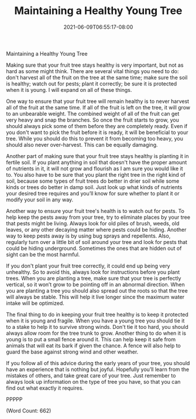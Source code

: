 ﻿---
title: "Maintaining a Healthy Young Tree"
date: 2021-06-09T06:55:17-08:00
description: "Fruit-Trees Tips for Web Success"
featured_image: "/images/Fruit-Trees.jpg"
tags: ["Fruit Trees"]
---

Maintaining a Healthy Young Tree

Making sure that your fruit tree stays healthy is very important, but not as hard as some might think. There are several vital things you need to do: don't harvest all of the fruit on the tree at the same time; make sure the soil is healthy; watch out for pests; plant it correctly; be sure it is protected when it is young. I will expand on all of these things. 

One way to ensure that your fruit tree will remain healthy is to never harvest all of the fruit at the same time. If all of the fruit is left on the tree, it will grow to an unbearable weight. The combined weight of all of the fruit can get very heavy and snap the branches. So once the fruit starts to grow, you should always pick some of them before they are completely ready. Even if you don't want to pick the fruit before it is ready, it will be beneficial to your tree. While you should do this to prevent it from becoming too heavy, you should also never over-harvest. This can be equally damaging.

Another part of making sure that your fruit tree stays healthy is planting it in fertile soil. If you plant anything in soil that doesn't have the proper amount of nutrients in it, it will not grow and flourish as I am sure you would like it to. You also have to be sure that you plant the right tree in the right kind of soil, because some types of fruit trees do better in drier soil while some kinds or trees do better in damp soil. Just look up what kinds of nutrients your desired tree requires and you’ll know for sure whether to plant it or modify your soil in any way.

Another way to ensure your fruit tree's health is to watch out for pests. To help keep the pests away from your tree, try to eliminate places by your tree that pests might be living. Always look for old piles of brush, weeds, old leaves, or any other decaying matter where pests could be hiding. Another way to keep pests away is by using bug sprays and repellents. Also, regularly turn over a little bit of soil around your tree and look for pests that could be hiding underground. Sometimes the ones that are hidden out of sight can be the most harmful.

If you don't plant your fruit tree correctly, it could end up being very unhealthy. So to avoid this, always look for instructions before you plant trees. When you are planting a tree, make sure that your tree is perfectly vertical, so it won’t grow to be pointing off in an abnormal direction. When you are planting a tree you should also spread out the roots so that the tree will always be stable. This will help it live longer since the maximum water intake will be optimized. 

The final thing to do in keeping your fruit tree healthy is to keep it protected when it is young and fragile. When you have a young tree you should tie it to a stake to help it to survive strong winds. Don't tie it too hard, you should always allow room for the tree trunk to grow. Another thing to do when it is young is to put a small fence around it. This can help keep it safe from animals that will eat its bark if given the chance. A fence will also help to guard the base against strong wind and other weather.

If you follow all of this advice during the early years of your tree, you should have an experience that is nothing but joyful. Hopefully you’ll learn from the mistakes of others, and take great care of your tree. Just remember to always look up information on the type of tree you have, so that you can find out what exactly it requires.

PPPPP

(Word Count: 662)

